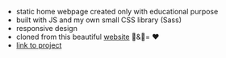 - static home webpage created only with educational purpose
- built with JS and my own small CSS library (Sass)
- responsive design
- cloned from this beautiful [website](https://www.buttercreamflowercakes.com/) :cake:&:cherry_blossom:= :heart:
- [link to project](https://comfy-souffle-646ff8.netlify.app)
